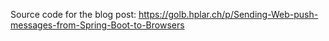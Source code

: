 Source code for the blog post: https://golb.hplar.ch/p/Sending-Web-push-messages-from-Spring-Boot-to-Browsers